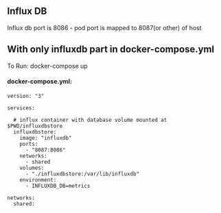 ## Influx DB 
Influx db port is 8086 - pod port is mapped to 8087(or other) of host

## With only influxdb part in docker-compose.yml

To Run:
docker-compose up  

#### docker-compose.yml:  

```
version: "3"

services:

  # influx container with database volume mounted at $PWD/influxdbstore
  influxdbstore:
    image: "influxdb"
    ports:
      - "8087:8086"
    networks:
      - shared
    volumes:
      - "./influxdbstore:/var/lib/influxdb"
    environment:
      - INFLUXDB_DB=metrics

networks:
  shared:
```

